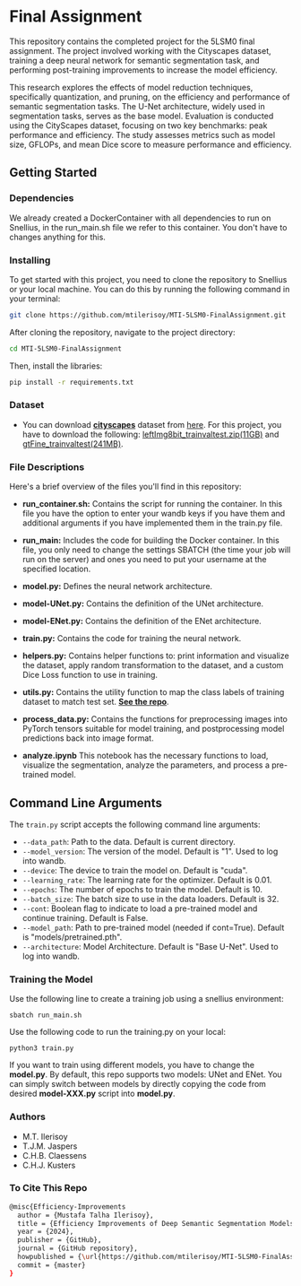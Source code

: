 # Final Assignment

This repository contains the completed project for the 5LSM0 final assignment.
The project involved working with the Cityscapes dataset, training a deep neural network for semantic segmentation task,
and performing post-training improvements to increase the model efficiency.

This research explores the effects of model reduction
techniques, specifically quantization, and pruning, on the
efficiency and performance of semantic segmentation tasks. The
U-Net architecture, widely used in segmentation tasks, serves as
the base model. Evaluation is conducted using the CityScapes
dataset, focusing on two key benchmarks: peak performance
and efficiency. The study assesses metrics such as model size,
GFLOPs, and mean Dice score to measure performance and
efficiency.

## Getting Started

### Dependencies

We already created a DockerContainer with all dependencies to run on Snellius, in the run_main.sh file we refer to this container. You don't have to changes anything for this.

### Installing

To get started with this project, you need to clone the repository to Snellius or your local machine. You can do this by running the following command in your terminal:

```bash
git clone https://github.com/mtilerisoy/MTI-5LSM0-FinalAssignment.git
```

After cloning the repository, navigate to the project directory:

```bash
cd MTI-5LSM0-FinalAssignment
```

Then, install the libraries:
```bash
pip install -r requirements.txt
```

### Dataset
- You can download [**cityscapes**](https://www.cityscapes-dataset.com/) dataset from [here](https://www.cityscapes-dataset.com/downloads/).
For this project, you have to download the following: [leftImg8bit_trainvaltest.zip(11GB)](https://www.cityscapes-dataset.com/file-handling/?packageID=4) and [gtFine_trainvaltest(241MB)](https://www.cityscapes-dataset.com/file-handling/?packageID=1).


### File Descriptions

Here's a brief overview of the files you'll find in this repository:

- **run_container.sh:** Contains the script for running the container. In this file you have the option to enter your wandb keys if you have them and additional arguments if you have implemented them in the train.py file.


- **run_main:** Includes the code for building the Docker container. In this file, you only need to change the settings SBATCH (the time your job will run on the server) and ones you need to put your username at the specified location.


- **model.py:** Defines the neural network architecture.


- **model-UNet.py:** Contains the definition of the UNet architecture.


- **model-ENet.py:** Contains the definition of the ENet architecture.


- **train.py:** Contains the code for training the neural network.


- **helpers.py:** Contains helper functions to: print information and visualize the dataset, apply random transformation to the dataset, and a custom Dice Loss function to use in training.


- **utils.py:** Contains the utility function to map the class labels of training dataset to match test set.
[**See the repo**](https://github.com/mcordts/cityscapesScripts/blob/master/cityscapesscripts/helpers/labels.py).


- **process_data.py:** Contains the functions for preprocessing images into PyTorch tensors suitable for model training, and postprocessing model predictions back into image format.


- **analyze.ipynb** This notebook has the necessary functions to load, visualize the segmentation, analyze the parameters, and process a pre-trained model.

## Command Line Arguments

The `train.py` script accepts the following command line arguments:

- `--data_path`: Path to the data. Default is current directory.
- `--model_version`: The version of the model. Default is "1". Used to log into wandb.
- `--device`: The device to train the model on. Default is "cuda".
- `--learning_rate`: The learning rate for the optimizer. Default is 0.01.
- `--epochs`: The number of epochs to train the model. Default is 10.
- `--batch_size`: The batch size to use in the data loaders. Default is 32.
- `--cont`: Boolean flag to indicate to load a pre-trained model and continue training. Default is False.
- `--model_path`: Path to pre-trained model (needed if cont=True). Default is "models/pretrained.pth".
- `--architecture`: Model Architecture. Default is "Base U-Net". Used to log into wandb.

### Training the Model
Use the following line to create a training job using a snellius environment:
```
sbatch run_main.sh
```
Use the following code to run the training.py on your local:
```
python3 train.py
```

If you want to train using different models, you have to change the **model.py**.
By default, this repo supports two models: UNet and ENet. You can simply switch between models by directly copying the
code from desired **model-XXX.py** script into **model.py**. 

### Authors

- M.T. Ilerisoy
- T.J.M. Jaspers
- C.H.B. Claessens
- C.H.J. Kusters


### To Cite This Repo

```bash
@misc{Efficiency-Improvements
  author = {Mustafa Talha Ilerisoy},
  title = {Efficiency Improvements of Deep Semantic Segmentation Models},
  year = {2024},
  publisher = {GitHub},
  journal = {GitHub repository},
  howpublished = {\url{https://github.com/mtilerisoy/MTI-5LSM0-FinalAssignment}},
  commit = {master}
}
```
